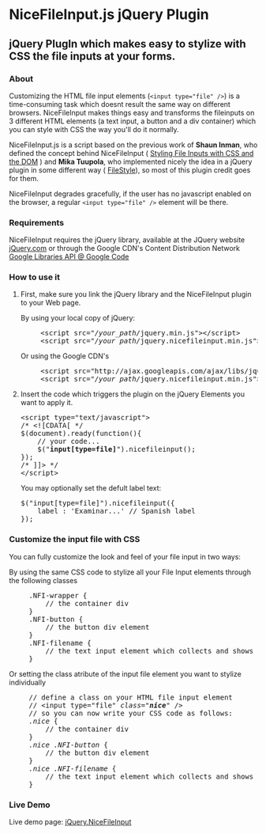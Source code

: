 <h1><strong>NiceFileInput.js</strong> jQuery Plugin</h1>
<h2>jQuery PlugIn which makes easy to stylize with CSS the file inputs at your forms.</h2>

<h3>About</h3>
<p>
	Customizing the HTML file input elements (<code>&lt;input type="file" /&gt;</code>) is a time-consuming 
	task which doesnt result the same way on different browsers. NiceFileInput makes things easy and transforms 
	the fileinputs on 3 different HTML elements (a text input, a button and a div container) which you can 
	style with CSS the way you'll do it normally.
</p>
<p>
	NiceFileInput.js is a script based on the previous work of <strong>Shaun Inman</strong>, who defined the concept behind NiceFileInput 
	( <a href="http://www.shauninman.com/archive/2007/09/10/styling_file_inputs_with_css_and_the_dom">Styling File Inputs with CSS and the DOM</a> ) 
	and <strong>Mika Tuupola</strong>, who implemented nicely the idea in a jQuery plugin in some different way
	( <a href="http://www.appelsiini.net/projects/filestyle">FileStyle</a>), so most of this plugin credit goes for them.
</p>
<p>
	NiceFileInput degrades gracefully, if the user has no javascript enabled on the browser, a regular <code>&lt;input type="file" /&gt;</code> element
	will be there.
</p>

<h3>Requirements</h3>
<p>
	NiceFileInput requires the jQuery library, available at the JQuery website
	<a href="http://jquery.com" title="jQuery Library">jQuery.com</a>
	or through the Google CDN's Content Distribution Network
	<a href="http://code.google.com/intl/es/apis/libraries/devguide.html#jquery">Google Libraries API @ Google Code</a>
</p>

<h3>How to use it</h3>
<ol>
	<li>
		<p>First, make sure you link the jQuery library and the NiceFileInput plugin to your Web page.</p>
		<dl>
			<dt>By using your local copy of jQuery:</dt>
			<dd>
				<pre>&lt;script src="<em>/your_path/</em>jquery.min.js"&gt;&lt;/script&gt;
&lt;script src="<em>/your_path/</em>jquery.nicefileinput.min.js"&gt;&lt;/script&gt;</pre>
			</dd>
			<dt>Or using the Google CDN's</dt>
			<dd>
				<pre>&lt;script src="http://ajax.googleapis.com/ajax/libs/jquery/1.7.0/jquery.min.js"&gt;&lt;/script&gt;
&lt;script src="<em>/your_path/</em>jquery.nicefileinput.min.js"&gt;&lt;/script&gt;</pre>				
			</dd>
		</dl>
	</li>
	<li>
		<p>Insert the code which triggers the plugin on the jQuery Elements you want to apply it.</p>
		<pre>&lt;script type="text/javascript"&gt;
/* &lt;![CDATA[ */
$(document).ready(function(){
	// your code...
	$("<strong>input[type=file]</strong>").nicefileinput();
});
/* ]]&gt; */
&lt;/script&gt;</pre>
		<p>You may optionally set the defult label text:</p>
		<pre>$("input[type=file]").nicefileinput({ 
	label : 'Examinar...' // Spanish label
});</pre>
	</li>
</ol>

<h3>Customize the input file with CSS</h3>
<p>You can fully customize the look and feel of your file input in two ways:</p>
<dl>
	<dt>By using the same CSS code to stylize all your File Input elements through the following classes</dt>
	<dd>
		<pre>.NFI-wrapper {
	// the container div
}
.NFI-button {
	// the button div element
}
.NFI-filename {
	// the text input element which collects and shows the value
}</pre>
			</dd>
			<dt>Or setting the class atribute of the input file element you want to stylize individually</dt>
			<dd><pre>// define a class on your HTML file input element
// &lt;input type="file" <em>class="<strong>nice</strong>"</em> /&gt;
// so you can now write your CSS code as follows:
<em>.nice</em> {
	// the container div	
}
<em>.nice .NFI-button</em> {
	// the button div element
}
<em>.nice .NFI-filename</em> {
	// the text input element which collects and shows the value
}</pre></dd>
		</dl>


<h3>Live Demo</h3>
<p>
	Live demo page: <a href="http://moro.es/misc/jquery-nicefileinput-js/" target="_blank">jQuery.NiceFileInput</a>
</p>